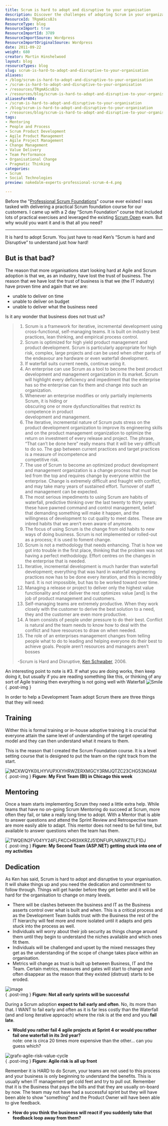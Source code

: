 ```yaml
---
title: Scrum is hard to adopt and disruptive to your organisation
description: Discover the challenges of adopting Scrum in your organization. Learn why commitment and training are essential for successful Agile transformation.
ResourceId: TRgmAScsBJs
ResourceType: blog
ResourceImport: true
ResourceImportId: 3789
ResourceImportSource: Wordpress
ResourceImportOriginalSource: Wordpress
date: 2011-09-22
weight: 680
creator: Martin Hinshelwood
layout: blog
resourceTypes: blog
slug: scrum-is-hard-to-adopt-and-disruptive-to-your-organisation
aliases:
- /blog/scrum-is-hard-to-adopt-and-disruptive-to-your-organisation
- /scrum-is-hard-to-adopt-and-disruptive-to-your-organisation
- /resources/TRgmAScsBJs
- /resources/blog/scrum-is-hard-to-adopt-and-disruptive-to-your-organisation
aliasesFor404:
- /scrum-is-hard-to-adopt-and-disruptive-to-your-organisation
- /blog/scrum-is-hard-to-adopt-and-disruptive-to-your-organisation
- /resources/blog/scrum-is-hard-to-adopt-and-disruptive-to-your-organisation
tags:
- Mentoring
- People and Process
- Scrum Product Development
- Agile Product Management
- Agile Project Management
- Change Management
- Value Delivery
- Team Performance
- Organisational Change
- Pragmatic Thinking
categories:
- Scrum
- Social Technologies
preview: nakedalm-experts-professional-scrum-4-4.png

---
```

Before the "[Professional Scrum Foundations](http://www.scrum.org/professionalscrumfoundations/)" course ever existed I was tasked with delivering a practical Scrum foundation course for our customers. I came up with a 2 day “Scrum Foundation” course that included lots of practical exercises and leveraged the existing [Scrum Open](http://www.scrum.org/scrumopen/) exam. But why would you want it and is that all you need?

---

It is hard to adopt Scrum. You just have to read Ken’s “Scrum is hard and Disruptive” to understand just how hard!

## But is that bad?

The reason that more organisations start looking hard at Agile and Scrum adoption is that we, as an industry, have lost the trust of business. The reason that we have lost the trust of business is that we (the IT industry) have proven time and again that we are:

- unable to deliver on time
- unable to deliver on budget
- unable to deliver what the business need

Is it any wonder that business does not trust us?

> 1. Scrum is a framework for iterative, incremental development using cross-functional, self-managing teams. It is built on industry best practices, lean thinking, and empirical process control.
> 2. Scrum is optimized for high yield product management and product development. Scrum is particularly appropriate for high risk, complex, large projects and can be used when other parts of the endeavour are hardware or even waterfall development.
> 3. If waterfall suits current needs, continue using it.
> 4. An enterprise can use Scrum as a tool to become the best product development and management organization in its market. Scrum will highlight every deficiency and impediment that the enterprise has so the enterprise can fix them and change into such an organization.
> 5. Whenever an enterprise modifies or only partially implements Scrum, it is hiding or  
>    obscuring one or more dysfunctionalities that restrict its competence in product  
>    development and management.
> 6. The iterative, incremental nature of Scrum puts stress on the product development organization to improve its engineering skills and on the product management organization to optimize the return on investment of every release and project. The phrase, “That can’t be done here” really means that it will be very difficult to do so. The gap between current practices and target practices is a measure of incompetence and  
>    competitive risk.
> 7. The use of Scrum to become an optimized product development and management organization is a change process that must be led from the top and requires change by everyone within the enterprise. Change is extremely difficult and fraught with conflict, and may take many years of sustained effort. Turnover of staff and management can be expected.
> 8. The most serious impediments to using Scrum are habits of waterfall, predictive thinking over the last twenty to thirty years; these have pawned command and control management, belief that demanding something will make it happen, and the willingness of development to cut quality to meet dates. These are inbred habits that we aren’t even aware of anymore.
> 9. The focus of using Scrum is the change from old habits to new ways of doing business. Scrum is not implemented or rolled-out as a process; it is used to foment change.
> 10. Scrum is not a methodology that needs enhancing. That is how we got into trouble in the first place, thinking that the problem was not having a perfect methodology. Effort centres on the changes in the enterprise that is needed.
> 11. Iterative, incremental development is much harder than waterfall development; everything that was hard in waterfall engineering practices now has to be done every iteration, and this is incredibly hard. It is not impossible, but has to be worked toward over time.
> 12. Managing a release or project to deliver only the highest value functionality and not deliver the rest optimizes value \[and\] is the job of product management and customers.
> 13. Self-managing teams are extremely productive. When they work closely with the customer to derive the best solution to a need, they and the customer are even more productive.
> 14. A team consists of people under pressure to do their best. Conflict is natural and the team needs to know how to deal with the conflict and have resources to draw on when needed.
> 15. The role of an enterprises management changes from telling people what to do to leading and helping everyone do their best to achieve goals. People aren’t resources and managers aren’t bosses
>
> \-Scrum is Hard and Disruptive, [Ken Schwaber](http://kenschwaber.wordpress.com/), 2006.

An interesting point to note is #3. If what you are doing works, then keep doing it, but usually if you are reading something like this, or thinking of any sort of Agile training then everything is not going well with Waterfall ![Smile](images/wlEmoticon-smile1-6-6.png)
{ .post-img }

In order to help a Development Team adopt Scrum there are three things that they will need:

## Training

Wither this is formal training or in-house adoptive training it is crucial that everyone attain the same level of understanding of the target operating model and they can then understand what it means to them.

This is the reason that I created the Scrum Foundation course. It is a level setting course that is designed to put the team on the right track from the start.

![MCXWQYK0ILHYVUPXXYHRWZERXMGCY3RMJQTZC23CHG53N0AM](images/MCXWQYK0ILHYVUPXXYHRWZERXMGCY3RMJQTZC23CHG53N0AM-3-3.jpg "MCXWQYK0ILHYVUPXXYHRWZERXMGCY3RMJQTZC23CHG53N0AM")  
{ .post-img }
**Figure: My First Team (BI) in Chicago this week**

## Mentoring

Once a team starts implementing Scrum they need a little extra help. While teams that have no on-going Scrum Mentoring do succeed at Scrum, more often they fail, or take a really long time to adopt. With a Mentor that is able to answer questions and attend the Sprint Review and Retrospective team are more easily able to adapt. This mentor does not need to be full time, but available to answer questions when the team has them.

![TWQEIN2FV04YY24FLFKCCHR3XKRZJ51DNFUPLNRWKZTLF1DJ](images/TWQEIN2FV04YY24FLFKCCHR3XKRZJ51DNFUPLNRWKZTLF1DJ-5-5.jpg "TWQEIN2FV04YY24FLFKCCHR3XKRZJ51DNFUPLNRWKZTLF1DJ")  
{ .post-img }
**Figure: My Second Team (ASP.NET) getting stuck into one of my activities**

## Dedication

As Ken has said, Scrum is hard to adopt and disruptive to your organisation. It will shake things up and you need the dedication and commitment to follow through. Things will get harder before they get better and it will be hard for the organisation to change on many levels.

- There will be clashes between the business and IT as the Business asserts control over what is built and when. This is a critical process and as the Development Team builds trust with the Business the rest of the IT hierarchy will feel more and more isolated until it adapts and gets stuck into the process as well.
- Individuals will worry about their job security as things change around them until they begin to understand the niches available and which ones fit them.
- Individuals will be challenged and upset by the mixed messages they get as the understanding of the scope of change takes place within an organisation.
- Metrics will change as trust is built up between Business, IT and the Team. Certain metrics, measures and gates will start to change and often disappear as the reason that they existed (distrust) starts to be eroded.

![image](images/image-2-2.png "image")  
{ .post-img }
**Figure: Not all early sprints will be successful**

During a Scrum adoption **expect to fail early and often**. No, its more than that. I WANT to fail early and often as it is far less costly than the Waterfall (and and long iterative approach) where the risk is at the end and you **fail late**.

- **Would you rather fail 4 agile projects at Sprint 4 or would you rather fail one waterfall in its 3rd year?**  
   note: one is circa 20 times more expensive than the other… can you guess which?

![grafx-agile-risk-value-cycle](images/grafx-agile-risk-value-cycle-1-1.jpg "grafx-agile-risk-value-cycle")  
{ .post-img }
**Figure: Agile risk is all up front**

Remember it is HARD to do Scrum, your teams are not used to this process and your business is only beginning to understand the benefits. This is usually when IT management get cold feet and try to pull out. Remember that it is the Business that pays the bills and that they are usually on-board by now. The team may not have had a successful sprint but they will have been able to show "something" and the Product Owner will have been able to give feedback.

- **How do you think the business will react if you suddenly take that feedback loop away from them?**
